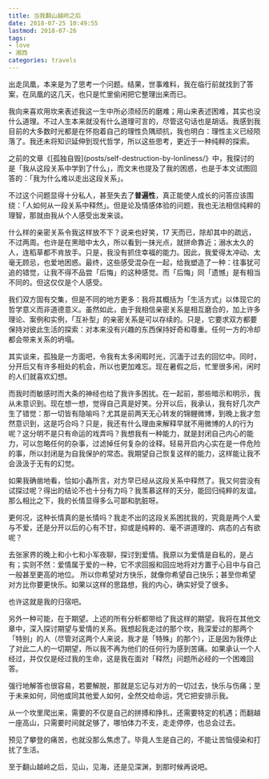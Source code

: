 ```yaml
---
title: 当我翻山越岭之后
date: 2018-07-25 10:49:55
lastmod: 2018-07-26
tags:
- love
- 湘西
categories: travels
---
```

出走凤凰，本来是为了思考一个问题。结果，世事难料，我在临行前就找到了答案，在凤凰的这几天，也只是忙里偷闲把它整理出来而已。

我向来喜欢用坎来表述我这一生中所必须经历的磨难；用山来表述困难，其实也没什么道理。不过人生本来就没有什么道理可言的，尽管这句话也是胡话。我感到我目前的大多数时光都是在怀抱着自己的理性负隅顽抗，我也明白：理性主义已经陨落了。我还未将知识延伸到现代哲学，所以这些思考，更近于一种纯粹的探索。

之前的文章《[孤独自毁](posts/self-destruction-by-lonliness/》中，我探讨的是「我从这段关系中学到了什么」，而文末也提及了我的困惑，也是于本文试图回答的：「我为什么难以走出这段关系」。

不过这个问题显得十分私人，甚至失去了**普遍性**，真正能使人成长的问答应该围绕：「人如何从一段关系中释然」。但是论及情感体验的问题，我也无法相信纯粹的理智，那就由我从个人感受出发来谈。

什么样的亲密关系令我这样放不下？说来也好笑，17 天而已，除却其中的疏远，不过两周。也许是在黑暗中太久，所以看到一抹光点，就拼命靠近；溺水太久的人，连稻草都不肯放手。只是，我没有抓住幸福的能力。因此，我爱得太冲动、太毫无顾忌，也爱地困惑。最终，这些感受混杂在一起，给我塑造了一种：往事犹可追的错觉，让我不得不品尝「后悔」的这种感觉。而「后悔」同「遗憾」是有相当不同的。但这仅仅是个人感受。

我们双方固有交集，但是不同的地方更多：我将其概括为「生活方式」以体现它的哲学意义而非道德意义。虽然如此，由于我相信亲密关系是相互磨合的，加上许多理论、案例和实例，「互补型」的亲密关系是可以存续的。只是，它要求双方都要保持对彼此生活的探索：对本来没有兴趣的东西保持好奇和尊重。任何一方的冷却都会带来关系的坍塌。

其实谈来，孤独是一方面吧，令我有太多闲暇时光，沉湎于过去的回忆中。同时，分开后又有许多相处的机会，所以也更加难忘。现在暑假之后，忙里很多闲，闲时的人们就喜欢幻想。

而我时而敏感时而大条的神经也给了我许多困扰。在一起前，那些暗示和明示，我从未意识到。现在想一想，觉得自己真是好笑。分开以后，我承认，我有好几次产生了错觉：那一切皆有隐喻吗？尤其是前两天无心转发的锦鲤微博，到晚上我才忽然意识到，这是巧合吗？只是，我还有什么理由来解释早就不用微博的人的行为呢？这分明不是只有命运的戏弄吗？我想我有一种能力，就是封闭自己内心的能力，可以忽略任何的杂事，过滤掉任何复杂的诠释。轻易开启内心实在是一件危险的事，所以封闭是为自我保护的常态。我期望自己恢复这样的能力，这样能让我不会汲汲于无有的幻觉。

如果我确凿地看，恰如小鑫所言，对方早已经从这段关系中释然了。我又何尝没有试探过呢？得出的结论不也十分有力吗？我羡慕这样的天分，能回归纯粹的友谊。那么相比之下，我的长情显得多么可鄙和肮脏呀。

更何况，这种长情真的是长情吗？我走不出的这段关系困扰我的，究竟是两个人爱与不爱，还是分开以后的心有不甘，抑或是纯粹的、毫不讲道理的、病态的占有欲呢？

去张家界的晚上和小七和小军夜聊，探讨到爱情。我原以为爱情是自私的，是占有；实则不然：爱情属于爱的一种，它不求回报和回应地将对方置于心目中与自己一般甚至更高的地位。
所以你希望对方快乐，就像你希望自己快乐；甚至你希望对方比你要更快乐。如果以这样的思路想，我的内心，确实好受了很多。

也许这就是我的归宿吧。

另外一种可能，在于期望。上述的所有分析都带给了我这样的期望。我将在其他文章中，深入探讨期望与爱情的关系。我想起我走过的那个坎，我深爱过的那两个「特别」的人（尽管对这两个人来说，我才是「特殊」的那个），正是因为我停止了对此二人的一切期望，所以我不再为他们的任何行为感到苦痛。如果承认一个人经过，并仅仅是经过我的生命，这是我在面对「释然」问题所必经的一个困难回答。

强行地解答也很容易，若要解脱，那就是忘记与对方的一切过去，快乐与伤痛；至于未来如何，同他或同其他爱人如何，全然交给命运，凭它把安排示我。

从一个坎里爬出来，需要的不仅是自己的拼搏和挣扎，还需要特定的机遇；而翻越一座高山，只需要时间就足够了，哪怕体力不支，走走停停，也总会过去。

预见了攀登的痛苦，也就没那么焦虑了。毕竟人生是自己的，不能让苦恼侵染和打扰了生活。

至于翻山越岭之后，见山，见海，还是见深渊，到那时候再说吧。
